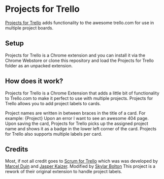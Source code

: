 Projects for Trello
===========
[Projects for Trello](https://chrome.google.com/webstore/detail/projects-for-trello/mholjhodapabhdbchonjjoecmfhobfoa)
adds functionality to the awesome trello.com for use in multiple project boards.

Setup
-----
Projects for Trello is a Chrome extension and you can install it via the Chrome Webstore or clone this
repository and load the Projects for Trello folder as an unpacked extension.

How does it work?
-----------------
Projects for Trello is a Chrome Extension that adds a little bit of functionality
to Trello.com to make it perfect to use with multiple projects. Projects for Trello
allows you to add project labels to cards.

Project names are written in between braces in the title of a card.
For example: {Project} Upon an error I want to see an awesome 404 page.
Upon saving the card, Projects for Trello picks up the assigned project name and shows it
as a badge in the lower left corner of the card. Projects for Trello also supports multiple labels per card.

Credits
-------
Most, if not all credit goes to [Scrum for Trello](https://github.com/Q42/TrelloScrum) which was
was developed by [Marcel Duin](http://webglmarcel.q42.net/) and [Jasper Kaizer](https://twitter.com/jkaizer).
Modified by [Skylar Bolton](https://github.com/shadoath)
This project is a rework of their original extension to handle project labels.
